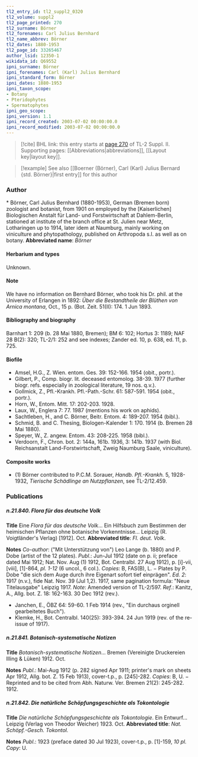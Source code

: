 ```yaml
---
tl2_entry_id: tl2_suppl2_0320
tl2_volume: suppl2
tl2_page_printed: 270
tl2_surname: Börner
tl2_forenames: Carl Julius Bernhard
tl2_name_abbrev: Börner
tl2_dates: 1880-1953
tl2_page_id: 33265467
author_lsid: 12350-1
wikidata_id: Q69552
ipni_surname: Börner
ipni_forenames: Carl (Karl) Julius Bernhard
ipni_standard_form: Börner
ipni_dates: 1880-1953
ipni_taxon_scope: 
- Botany
- Pteridophytes
- Spermatophytes
ipni_geo_scope: 
ipni_version: 1.1
ipni_record_created: 2003-07-02 00:00:00.0
ipni_record_modified: 2003-07-02 00:00:00.0
---
```



> [!cite] BHL link: this entry starts at [page 270](https://www.biodiversitylibrary.org/page/33265467) of TL-2 Suppl. II.
> Supporting pages: [[Abbreviations|abbreviations]], [[Layout key|layout key]].

> [!example] See also [[Boerner (Börner), Carl (Karl) Julius Bernard {std. Börner}|first entry]] for this author

### Author

\* Börner, Carl Julius Bernhard (1880-1953), German (Bremen born) zoologist and botanist, from 1901 on employed by the \[Kaiserlichen\] Biologischen Anstalt für Land- und Forstwirtschaft at Dahlem-Berlin, stationed at institute of the branch office at St. Julien near Metz, Lotharingen up to 1914, later idem at Naumburg, mainly working on viniculture and phytopathology, published on Arthropoda s.l. as well as on botany. 
**Abbreviated name**: *Börner*

#### Herbarium and types

Unknown.

#### Note

We have no information on Bernhard Börner, who took his Dr. phil. at the University of Erlangen in 1892: *Über die Bestandtheile der Blüthen von Arnica montana*, Oct., 15 p. (Bot. Zeit. 51(II): 174. 1 Jun 1893.

#### Bibliography and biography

Barnhart 1: 209 (b. 28 Mai 1880, Bremen); BM 6: 102; Hortus 3: 1189; NAF 28 B(2): 320; TL-2/1: 252 and see indexes; Zander ed. 10, p. 638, ed. 11, p. 725.

#### Biofile

- Amsel, H.G., Z. Wien. entom. Ges. 39: 152-166. 1954 (obit., portr.).
- Gilbert, P., Comp. biogr. lit. deceased entomolog. 38-39. 1977 (further biogr. refs. especially in zoological literature, 19 nos. q.v.).
- Gollmick, Z., Pfl.-Krankh. Pfl.-Path.-Schr. 61: 587-591. 1954 (obit., portr.).
- Horn, W., Entom. Mitt. 17: 202-203. 1928.
- Laux, W., Englera 7: 77. 1987 (mentions his work on aphids).
- Sachtleben, H., and C. Börner, Beitr. Entom. 4: 189-207. 1954 (bibl.).
- Schmid, B. and C. Thesing, Biologen-Kalender 1: 170. 1914 (b. Bremen 28 Mai 1880).
- Speyer, W., Z. angew. Entom. 43: 208-225. 1958 (bibl.).
- Verdoorn, F., Chron. bot. 2: 144a, 161b. 1936, 3: 141b. 1937 (with Biol. Reichsanstalt Land-Forstwirtschaft, Zweig Naumburg Saale, viniculture).

#### Composite works

- (1) Börner contributed to P.C.M. Sorauer, *Handb. Pfl.-Krankh.* 5, 1928-1932, *Tierische Schädlinge an Nutzpflanzen*, see TL-2/12.459.

### Publications

##### n.21.840. Flora für das deutsche Volk

**Title**
Eine *Flora für das deutsche Volk*... Ein Hilfsbuch zum Bestimmen der heimischen Pflanzen ohne botanische Vorkenntnisse... Leipzig (R. Voigtländer's Verlag) \[1912\]. Oct.
**Abbreviated title**: *Fl. deut. Volk*.

**Notes**
*Co-author*: ("Mit Unterstützung von") Leo Lange (b. 1880) and P. Dobe (artist of the 12 plates).
*Publ*.: Jun-Jul 1912 (date on p. ii; preface dated Mai 1912; Nat. Nov. Aug (1) 1912, Bot. Centralbl. 27 Aug 1912), p. \[i\]-vii, \[viii\], \[1\]-864, *pl. 1-12* (6 uncol., 6 col.). *Copies*: B, FAS(B), L. − Plates by P. Dobe "die sich dem Auge durch ihre Eigenart sofort tief einprägen".
*Ed. 2*: 1917 (n.v.), fide Nat. Nov. 39 (Jul 1,2). 1917, same pagination formula: "Neue Titelausgabe" Leipzig 1917.
*Note*: Amended version of TL-2/597.
*Ref*.: Kanitz, A., Allg. bot. Z. 18: 162-163. 30 Dec 1912 (rev.).
- Janchen, E., ÖBZ 64: 59-60. 1 Feb 1914 (rev., "Ein durchaus orginell gearbeitetes Buch").
- Klemke, H., Bot. Centralbl. 140(25): 393-394. 24 Jun 1919 (rev. of the re-issue of 1917).

##### n.21.841. Botanisch-systematische Notizen

**Title**
*Botanisch-systematische Notizen*... Bremen (Vereinigte Druckereien Illing & Lüken) 1912. Oct.

**Notes**
*Publ*.: Mai-Aug 1912 (p. 282 signed Apr 1911; printer's mark on sheets Apr 1912, Allg. bot. Z. 15 Feb 1913), cover-t.p., p. \[245\]-282. *Copies*: B, U. − Reprinted and to be cited from Abh. Naturw. Ver. Bremen 21(2): 245-282. 1912.

##### n.21.842. Die natürliche Schöpfungsgeschichte als Tokontologie

**Title**
*Die natürliche Schöpfungsgeschichte als Tokontologie*. Ein Entwurf... Leipzig (Verlag von Theodor Weicher) 1923. Oct.
**Abbreviated title**: *Nat. Schöpf.-Gesch. Tokontol.*

**Notes**
*Publ*.: 1923 (preface dated 30 Jul 1923), cover-t.p., p. \[1\]-159, *10 pl. Copy*: U.

